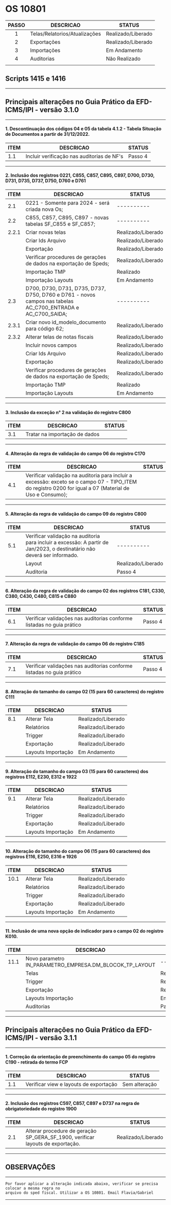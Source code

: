 # OS 10801
|PASSO|DESCRICAO|STATUS|
|:---:|---------|------|
|1|Telas/Relatorios/Atualizações|Realizado/Liberado|
|2|Exportações|Realizado/Liberado|
|3|Importações|Em Andamento|
|4|Auditorias|Não Realizado|
||||

## Scripts 1415 e 1416

---

## Principais alterações no Guia Prático da EFD-ICMS/IPI - versão 3.1.0

---

#### 1. Descontinuação dos códigos 04 e 05 da tabela 4.1.2 - Tabela Situação de Documentos a partir de 31/12/2022.

|ITEM|DESCRICAO|STATUS|
|----|---------|------|
|1.1|Incluir verificação nas auditorias de NF's|Passo 4|

---

#### 2. Inclusão dos registros 0221, C855, C857, C895, C897, D700, D730, D731, D735, D737, D750, D760 e D761

|ITEM|DESCRICAO|STATUS|
|----|---------|------|
|2.1|0221 - Somente para 2024 - será criada nova Os;|----------|
|2.2|C855, C857, C895, C897 - novas tabelas SF_C855 e SF_C857;|----------|
|2.2.1|Criar novas telas|Realizado/Liberado|
||Criar Ids Arquivo|Realizado/Liberado|
||Exportação|Realizado/Liberado|
||Verificar procedures de gerações de dados na exportação de Speds;|Realizado/Liberado|
||Importação TMP|Realizado|
||Importação Layouts|Em Andamento|
|2.3|D700, D730, D731, D735, D737, D750, D760 e D761 - novos campos nas tabelas AC_C700_ENTRADA e AC_C700_SAIDA;|----------|
|2.3.1|Criar novo id_modelo_documento para código 62;|Realizado/Liberado|
|2.3.2|Alterar telas de notas fiscais|Realizado/Liberado|
||Incluir novos campos|Realizado/Liberado|
||Criar Ids Arquivo|Realizado/Liberado|
||Exportação|Realizado/Liberado|
||Verificar procedures de gerações de dados na exportação de Speds;|Realizado/Liberado|
||Importação TMP|Realizado|
||Importação Layouts|Em Andamento|

---

#### 3. Inclusão da exceção n° 2 na validação do registro C800

|ITEM|DESCRICAO|STATUS|
|----|---------|------|
|3.1|Tratar na importação de dados||

---

#### 4. Alteração da regra de validação do campo 06 do registro C170

|ITEM|DESCRICAO|STATUS|
|----|---------|------|
|4.1|Verificar validação na auditoria para incluir a excessão: exceto se o campo 07 - TIPO_ITEM do registro 0200 for igual a 07 (Material de Uso e Consumo);||

---

#### 5. Alteração da regra de validação do campo 09 do registro C800

|ITEM|DESCRICAO|STATUS|
|----|---------|------|
|5.1|Verificar validação na auditoria para incluir a excessão: A partir de Jan/2023, o destinatário não deverá ser informado.|----------|
||Layout|Realizado/Liberado|
||Auditoria|Passo 4|

---

#### 6. Alteração da regra de validação do campo 02 dos registros C181, C330, C380, C430, C480, C815 e C880

|ITEM|DESCRICAO|STATUS|
|----|---------|------|
|6.1|Verificar validações nas auditorias conforme listadas no guia prático|Passo 4|

---

#### 7. Alteração da regra de validação do campo 06 do registro C185 

|ITEM|DESCRICAO|STATUS|
|----|---------|------|
|7.1|Verificar validações nas auditorias conforme listadas no guia prático|Passo 4|

---

#### 8. Alteração do tamanho do campo 02 (15 para 60 caracteres) do registro C111 

|ITEM|DESCRICAO|STATUS|
|----|---------|------|
|8.1|Alterar Tela|Realizado/Liberado| 
||Relatórios|Realizado/Liberado|
||Trigger|Realizado/Liberado| 
||Exportação|Realizado/Liberado|
||Layouts Importação|Em Andamento| 

---

#### 9. Alteração do tamanho do campo 03 (15 para 60 caracteres) dos registros E112, E230, E312 e 1922

|ITEM|DESCRICAO|STATUS|
|----|---------|------|
|9.1|Alterar Tela|Realizado/Liberado| 
||Relatórios|Realizado/Liberado|
||Trigger|Realizado/Liberado| 
||Exportação|Realizado/Liberado|
||Layouts Importação|Em Andamento| 

---

#### 10. Alteração do tamanho do campo 06 (15 para 60 caracteres) dos registros E116, E250, E316 e 1926

|ITEM|DESCRICAO|STATUS|
|----|---------|------|
|10.1|Alterar Tela|Realizado/Liberado| 
||Relatórios|Realizado/Liberado|
||Trigger|Realizado/Liberado| 
||Exportação|Realizado/Liberado|
||Layouts Importação|Em Andamento| 

---

#### 11. Inclusão de uma nova opção de indicador para o campo 02 do registro K010.

|ITEM|DESCRICAO|STATUS|
|----|---------|------|
|11.1|Novo parametro IN_PARAMETRO_EMPRESA.DM_BLOCOK_TP_LAYOUT|----------| 
||Telas|Realizado/Liberado|
||Trigger|Realizado/Liberado| 
||Exportação |Realizado/Liberado|
||Layouts Importação|Em Andamento| 
||Auditorias|Passo 4|

---

## Principais alterações no Guia Prático da EFD-ICMS/IPI - versão 3.1.1

---

#### 1. Correção da orientação de preenchimento do campo 05 do registro C190 - retirada do termo FCP

|ITEM|DESCRICAO|STATUS|
|----|---------|------|
|1.1|Verificar view e layouts de exportação|Sem alteração|

---

#### 2. Inclusão dos registros C597, C857, C897 e D737 na regra de obrigatoriedade do registro 1900

|ITEM|DESCRICAO|STATUS|
|----|---------|------|
|2.1|Alterar procedure de geração SP_GERA_SF_1900, verificar layouts de exportação.|Realizado/Liberado|

---

## OBSERVAÇÕES

---

    Por favor aplicar a alteração indicada abaixo, verificar se precisa colocar a mesma regra no 
    arquivo do sped fiscal. Utilizar a OS 10801. Email Flavia/Gabriel

---